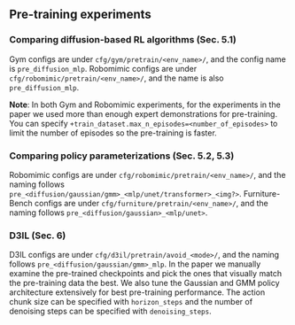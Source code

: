 ## Pre-training experiments

### Comparing diffusion-based RL algorithms (Sec. 5.1)
Gym configs are under `cfg/gym/pretrain/<env_name>/`, and the config name is `pre_diffusion_mlp`. Robomimic configs are under `cfg/robomimic/pretrain/<env_name>/`, and the name is also `pre_diffusion_mlp`.

**Note**: In both Gym and Robomimic experiments, for the experiments in the paper we used more than enough expert demonstrations for pre-training. You can specify `+train_dataset.max_n_episodes=<number_of_episodes>` to limit the number of episodes so the pre-training is faster.

### Comparing policy parameterizations (Sec. 5.2, 5.3)

Robomimic configs are under `cfg/robomimic/pretrain/<env_name>/`, and the naming follows `pre_<diffusion/gaussian/gmm>_<mlp/unet/transformer>_<img?>`. Furniture-Bench configs are under `cfg/furniture/pretrain/<env_name>/`, and the naming follows `pre_<diffusion/gaussian>_<mlp/unet>`.

### D3IL (Sec. 6)

D3IL configs are under `cfg/d3il/pretrain/avoid_<mode>/`, and the naming follows `pre_<diffusion/gaussian/gmm>_mlp`. In the paper we manually examine the pre-trained checkpoints and pick the ones that visually match the pre-training data the best. We also tune the Gaussian and GMM policy architecture extensively for best pre-training performance. The action chunk size can be specified with `horizon_steps` and the number of denoising steps can be specified with `denoising_steps`.
